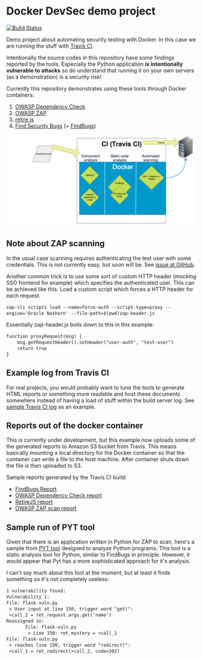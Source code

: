 # Docker DevSec demo project

[![Build Status](https://travis-ci.org/lokori/docker-devsec-demo.svg?branch=master)](https://travis-ci.org/lokori/docker-devsec-demo)

Demo project about automating security testing with Docker. In this case we are running the stuff with [Travis CI](https://travis-ci.org/).

Intentionally the source codes in this repository have some findings reported by the tools. Especially the Python application **is intentionally vulnerable to attacks** so do understand that running it on your own servers (as a demonstration) is a security risk!


Currently this repository demonstrates using these tools through Docker containers:

1. [OWASP Dependency Check](https://www.owasp.org/index.php/OWASP_Dependency_Check)
2. [OWASP ZAP](owasp.org/index.php/OWASP_Zed_Attack_Proxy_Project)
3. [retire.js](https://retirejs.github.io/retire.js/)
4. [Find Security Bugs](http://find-sec-bugs.github.io/) (+ [FindBugs](http://findbugs.sourceforge.net/))

![simplified_security_pipeline](simplified_security_pipeline.png)


## Note about ZAP scanning

In the usual case scanning requires authenticating the test user with some credentials. This is not currently easy, but soon will be. See [issue at GitHub](https://github.com/Grunny/zap-cli/issues/7).

Another common trick is to use some sort of custom HTTP header (mocking SSO frontend for example) which specifies the authenticated user. This can be achieved like this. Load a custom script which forces a HTTP header for each request.

```
zap-cli scripts load --name=force-auth --script-type=proxy --engine='Oracle Nashorn' --file-path=$(pwd)zap-header.js
```

Essentially zap-header.js boils down to this in this example:
```
function proxyRequest(msg) {
    msg.getRequestHeader().setHeader("user-auth", "test-user")
    return true
}
```



## Example log from Travis CI

For real projects, you would probably want to tune the tools to generate HTML reports or something more readable and host these documents somewhere instead of having a load of stuff within the build server log. See [sample Travis CI log](travis-log.txt) as an example. 

## Reports out of the docker container

This is currently under development, but this example now uploads some of the generated reports to Amazon S3 bucket from Travis. This means basically mounting a local directory for the Docker container so that the container can write a file to the host machine. After container shuts down the file is then uploaded to S3.

Sample reports generated by the Travis CI build:

* [FindBugs Report](https://s3-eu-west-1.amazonaws.com/devsec/latest/findsec-report.html)
* [OWASP Dependency Check report](https://s3-eu-west-1.amazonaws.com/devsec/latest/dependency-check-report.html)
* [RetireJS report](https://s3-eu-west-1.amazonaws.com/devsec/latest/retirejs-report.txt)
* [OWASP ZAP scan report](http://devsec.s3-website-eu-west-1.amazonaws.com/latest/report.html)


## Sample run of PYT tool

Given that there is an application written in Python for ZAP to scan, here's a sample from [PYT tool](https://github.com/python-security/pyt) designed to analyze Python programs. This tool is a static analysis tool for Python, similar to FindBugs in principle. However, it would appear that Pyt has a more sophisticated approach for it's analysis.


I can't say much about this tool at the moment, but at least it finds something so it's not completely useless:

```
1 vulnerability found:
Vulnerability 1:
File: flask-vuln.py
 > User input at line 150, trigger word "get(": 
 ¤call_2 = ret_request.args.get('name')
Reassigned in: 
	   File: flask-vuln.py
	    > Line 150: ret_mystery = ¤call_1
File: flask-vuln.py
 > reaches line 150, trigger word "redirect(": 
 ¤call_1 = ret_redirect(¤call_2, code=302)
```